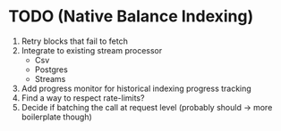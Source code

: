 # TODO (Native Balance Indexing)

1. Retry blocks that fail to fetch
2. Integrate to existing stream processor 
    - Csv
    - Postgres
    - Streams
3. Add progress monitor for historical indexing progress tracking
4. Find a way to respect rate-limits?
5. Decide if batching the call at request level (probably should -> more boilerplate though)